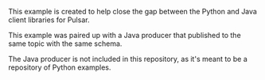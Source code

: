 This example is created to help close the gap between the Python and Java client libraries for Pulsar.

This example was paired up with a Java producer that published to the same topic with the same schema.

The Java producer is not included in this repository, as it's meant to be a repository of Python examples.